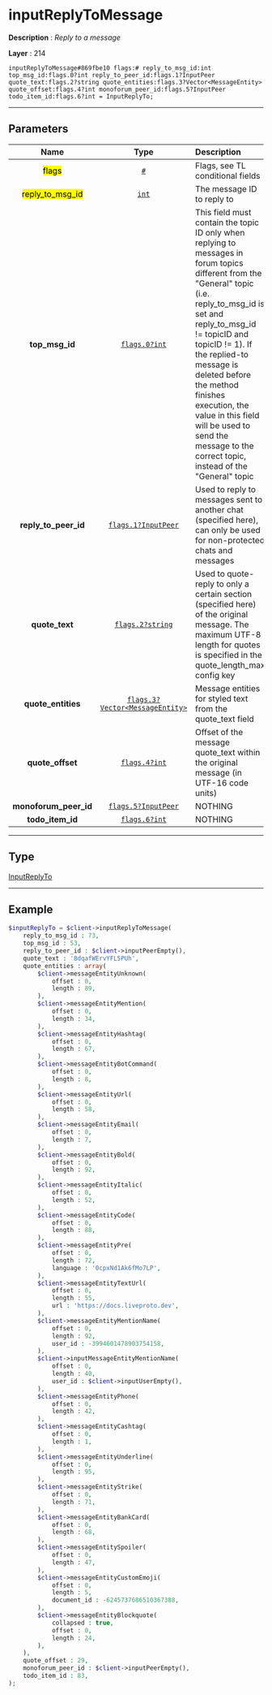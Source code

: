 # inputReplyToMessage

**Description** : *Reply to a message*

**Layer** : 214

```tl
inputReplyToMessage#869fbe10 flags:# reply_to_msg_id:int top_msg_id:flags.0?int reply_to_peer_id:flags.1?InputPeer quote_text:flags.2?string quote_entities:flags.3?Vector<MessageEntity> quote_offset:flags.4?int monoforum_peer_id:flags.5?InputPeer todo_item_id:flags.6?int = InputReplyTo;
```

---

## Parameters

| Name | Type | Description |
| :---: | :---: | :--- |
| <mark>flags</mark> | [`#`](type/#) | Flags, see TL conditional fields |
| <mark>reply_to_msg_id</mark> | [`int`](type/int) | The message ID to reply to |
| **top_msg_id** | [`flags.0?int`](type/int) | This field must contain the topic ID only when replying to messages in forum topics different from the "General" topic (i.e. reply_to_msg_id is set and reply_to_msg_id != topicID and topicID != 1).  If the replied-to message is deleted before the method finishes execution, the value in this field will be used to send the message to the correct topic, instead of the "General" topic |
| **reply_to_peer_id** | [`flags.1?InputPeer`](type/InputPeer) | Used to reply to messages sent to another chat (specified here), can only be used for non-protected chats and messages |
| **quote_text** | [`flags.2?string`](type/string) | Used to quote-reply to only a certain section (specified here) of the original message. The maximum UTF-8 length for quotes is specified in the quote_length_max config key |
| **quote_entities** | [`flags.3?Vector<MessageEntity>`](type/MessageEntity) | Message entities for styled text from the quote_text field |
| **quote_offset** | [`flags.4?int`](type/int) | Offset of the message quote_text within the original message (in UTF-16 code units) |
| **monoforum_peer_id** | [`flags.5?InputPeer`](type/InputPeer) | NOTHING |
| **todo_item_id** | [`flags.6?int`](type/int) | NOTHING |

---

## Type

[InputReplyTo](type/InputReplyTo)

---

## Example

```php
$inputReplyTo = $client->inputReplyToMessage(
	reply_to_msg_id : 73,
	top_msg_id : 53,
	reply_to_peer_id : $client->inputPeerEmpty(),
	quote_text : '8dqafWErvYFL5PUh',
	quote_entities : array(
		$client->messageEntityUnknown(
			offset : 0,
			length : 89,
		),
		$client->messageEntityMention(
			offset : 0,
			length : 34,
		),
		$client->messageEntityHashtag(
			offset : 0,
			length : 67,
		),
		$client->messageEntityBotCommand(
			offset : 0,
			length : 8,
		),
		$client->messageEntityUrl(
			offset : 0,
			length : 58,
		),
		$client->messageEntityEmail(
			offset : 0,
			length : 7,
		),
		$client->messageEntityBold(
			offset : 0,
			length : 92,
		),
		$client->messageEntityItalic(
			offset : 0,
			length : 52,
		),
		$client->messageEntityCode(
			offset : 0,
			length : 88,
		),
		$client->messageEntityPre(
			offset : 0,
			length : 72,
			language : '0cpxNd1Ak6fMo7LP',
		),
		$client->messageEntityTextUrl(
			offset : 0,
			length : 55,
			url : 'https://docs.liveproto.dev',
		),
		$client->messageEntityMentionName(
			offset : 0,
			length : 92,
			user_id : -3994601478903754158,
		),
		$client->inputMessageEntityMentionName(
			offset : 0,
			length : 40,
			user_id : $client->inputUserEmpty(),
		),
		$client->messageEntityPhone(
			offset : 0,
			length : 42,
		),
		$client->messageEntityCashtag(
			offset : 0,
			length : 1,
		),
		$client->messageEntityUnderline(
			offset : 0,
			length : 95,
		),
		$client->messageEntityStrike(
			offset : 0,
			length : 71,
		),
		$client->messageEntityBankCard(
			offset : 0,
			length : 68,
		),
		$client->messageEntitySpoiler(
			offset : 0,
			length : 47,
		),
		$client->messageEntityCustomEmoji(
			offset : 0,
			length : 5,
			document_id : -6245737686510367388,
		),
		$client->messageEntityBlockquote(
			collapsed : true,
			offset : 0,
			length : 24,
		),
	),
	quote_offset : 29,
	monoforum_peer_id : $client->inputPeerEmpty(),
	todo_item_id : 83,
);
```